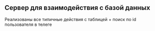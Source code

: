 ## Сервер для взаимодействия с базой данных

Реализованы все типичные действия с таблицей + поиск по id пользователя в телеге